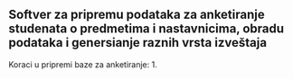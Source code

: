 
## Softver za pripremu podataka za anketiranje studenata o predmetima i nastavnicima, obradu podataka i genersianje raznih vrsta izveštaja



Koraci u pripremi baze za anketiranje:
1. 

